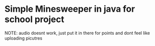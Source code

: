 # Simple Minesweeper in java for school project
NOTE: audio doesnt work, just put it in there for points and dont feel like uploading picutres
